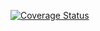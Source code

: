 [![Coverage Status](https://coveralls.io/repos/github/Caipe97/Proyecto-Integral-de-Desarrollo/badge.svg?branch=main)](https://coveralls.io/github/Caipe97/Proyecto-Integral-de-Desarrollo?branch=main)
